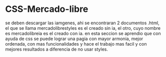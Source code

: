 # CSS-Mercado-libre



se deben descargar las iamgenes, ahi se encontraran 2 documentos .html, el que se llama mercadolibrestyles es el creado sin ia, el otro, cuyo nombre es  mercadolibreia es el creado con ia. en esta seccion se aprendio que con ayuda de css se puede lograr una pagia con mayor armonia, mejor ordenada, con mas funcionalidades y hace el trabajo mas facil y con mejores resultados a diferencia de no usar styles.
